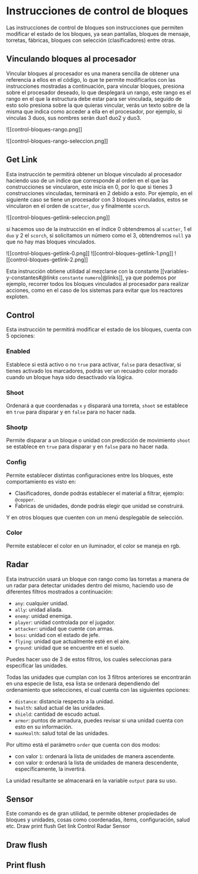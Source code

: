# Instrucciones de control de bloques

Las instrucciones de control de bloques son instrucciones que permiten modificar el estado de los bloques, ya sean pantallas, bloques de mensaje, torretas, fábricas, bloques con selección (clasificadores) entre otras.

## Vinculando bloques al procesador 

Vincular bloques al procesador es una manera sencilla de obtener una referencia a ellos en el código, lo que te permite modificarlos con las instrucciones mostradas a continuación, para vincular bloques, presiona sobre el procesador deseado, lo que desplegará un rango, este rango es el rango en el que la estructura debe estar para ser vinculada, seguido de esto solo presiona sobre la que quieras vincular, verás un texto sobre de la misma que indica como acceder a ella en el procesador, por ejemplo, si vinculas 3 duos, sus nombres serán duo1 duo2 y duo3.

![[control-bloques-rango.png]]

![[control-bloques-rango-seleccion.png]]
## Get Link

Esta instrucción te permitirá obtener un bloque vinculado al procesador haciendo uso de un índice que corresponde al orden en el que las construcciones se vincularon, este inicia en 0, por lo que si tienes 3 construcciones vinculadas, terminará en 2 debido a esto. Por ejemplo, en el siguiente caso se tiene un procesador con 3 bloques vinculados, estos se vincularon en el orden de `scatter`, `duo` y finalmente `scorch`.

![[control-bloques-getlink-seleccion.png]]

si hacemos uso de la instrucción en el índice 0 obtendremos al `scatter`, 1 el `duo` y 2 el `scorch`, si solicitamos un número como el 3, obtendremos `null` ya que no hay mas bloques vinculados.

![[control-bloques-getlink-0.png]]
![[control-bloques-getlink-1.png]]
![[control-bloques-getlink-2.png]]

Esta instrucción obtiene utilidad al mezclarse con la constante [[variables-y-constantes#*@links* `constante` `numero`|@links]], ya que podemos por ejemplo, recorrer todos los bloques vinculados al procesador para realizar acciones, como en el caso de los sistemas para evitar que los reactores exploten.

## Control 

Esta instrucción te permitirá modificar el estado de los bloques, cuenta con 5 opciones:

### Enabled

Establece si está activo o no `true` para activar, `false` para desactivar, si tienes activado los marcadores, podrás ver un recuadro color morado cuando un bloque haya sido desactivado vía lógica. 
### Shoot

Ordenará a que coordenadas `x` `y` disparará una torreta, `shoot` se establece en `true` para disparar y en `false` para no hacer nada.

### Shootp

Permite disparar a un bloque o unidad con predicción de movimiento `shoot` se establece en `true` para disparar y en  `false` para no hacer nada.
### Config

Permite establecer distintas configuraciones entre los bloques, este comportamiento es visto en: 

* Clasificadores, donde podrás establecer el material a filtrar, ejemplo: `@copper`.
* Fabricas de unidades, donde podrás elegir que unidad se construirá.

Y en otros bloques que cuenten con un menú desplegable de selección.
### Color

Permite establecer el color en un iluminador, el color se maneja en rgb.

## Radar

Esta instrucción usará un bloque con rango como las torretas a manera de un radar para detectar unidades dentro del mismo, haciendo uso de diferentes filtros mostrados a continuación:

* `any`: cualquier unidad.
* `ally`: unidad aliada.
* `enemy`: unidad enemiga.
* `player`: unidad controlada por el jugador.
* `attacker`: unidad que cuente con armas.
* `boss`: unidad con el estado de jefe.
* `flying`: unidad que actualmente esté en el aire.
* `ground`: unidad que se encuentre en el suelo.

Puedes hacer uso de 3 de estos filtros, los cuales seleccionas para especificar las unidades.

Todas las unidades que cumplan con los 3 filtros anteriores se encontrarán en una especie de lista, esa lista se ordenará dependiendo del ordenamiento que selecciones, el cual cuenta con las siguientes opciones:

* `distance`: distancia respecto a la unidad.
* `health`: salud actual de las unidades.
* `shield`: cantidad de escudo actual.
* `armor`: puntos de armadura, puedes revisar si una unidad cuenta con esto en su información.
* `maxHealth`: salud total de las unidades.

Por ultimo está el parámetro `order` que cuenta con dos modos:

* con valor `1`: ordenará la lista de unidades de manera ascendente.
* con valor `0`: ordenará la lista de unidades de manera descendente, específicamente, la invertirá.

La unidad resultante se almacenará en la variable `output` para su uso.

## Sensor

Este comando es de gran utilidad, te permite obtener propiedades de bloques y unidades, cosas como coordenadas, items, configuración, salud etc.
Draw print flush 
Get link
Control 
Radar
Sensor

## Draw flush

## Print flush